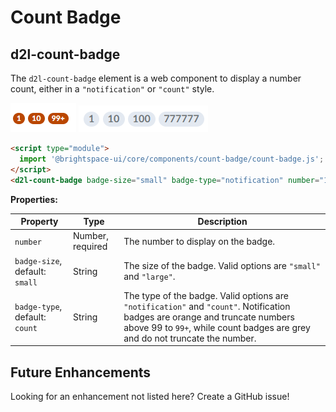 # Count Badge

## d2l-count-badge

The `d2l-count-badge` element is a web component to display a number count, either in a `"notification"` or `"count"` style.


![Notification Badge](./screenshots/count-badge-notification-small.png?raw=true)
![Count Badge](./screenshots/count-badge-count-large.png?raw=true)

```html
<script type="module">
  import '@brightspace-ui/core/components/count-badge/count-badge.js';
</script>
<d2l-count-badge badge-size="small" badge-type="notification" number="100"></d2l-count-badge>
```

**Properties:**

| Property | Type | Description |
|--|--|--|
| `number` | Number, required | The number to display on the badge. |
| `badge-size`, default: `small` | String | The size of the badge. Valid options are `"small"` and `"large"`. |
| `badge-type`, default: `count` | String | The type of the badge. Valid options are `"notification"` and `"count"`. Notification badges are orange and truncate numbers above 99 to `99+`, while count badges are grey and do not truncate the number. |

## Future Enhancements

Looking for an enhancement not listed here? Create a GitHub issue!
